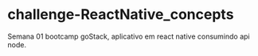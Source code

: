 # challenge-ReactNative_concepts
Semana 01 bootcamp goStack, aplicativo em react native consumindo api node.
